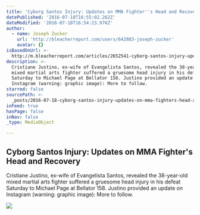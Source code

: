 ```yaml
---
title: 'Cyborg Santos Injury: Updates on MMA Fighter''s Head and Recovery'
datePublished: '2016-07-18T16:55:02.262Z'
dateModified: '2016-07-18T16:54:23.976Z'
author:
  - name: Joseph Zucker
    url: 'http://bleacherreport.com/users/642883-joseph-zucker'
    avatar: {}
isBasedOnUrl: >-
  http://m.bleacherreport.com/articles/2652541-cyborg-santos-injury-updates-on-mma-fighters-head-and-recovery?utm_source=cnn.com&utm_medium=referral&utm_campaign=editorial
description: >-
  Cristiane Justino, ex-wife of Evangelista Santos, revealed the 38-year-old
  mixed martial arts fighter suffered a gruesome head injury in his defeat
  Saturday to Michael Page at Bellator 158. Justino provided an update on
  Instagram (warning: graphic image): More to follow.
starred: false
sourcePath: >-
  _posts/2016-07-18-cyborg-santos-injury-updates-on-mma-fighters-head-and-reco.md
inFeed: true
hasPage: false
inNav: false
_type: MediaObject

---
```

<article style=""><h1>Cyborg Santos Injury: Updates on MMA Fighter's Head and Recovery</h1><p>Cristiane Justino, ex-wife of Evangelista Santos, revealed the 38-year-old mixed martial arts fighter suffered a gruesome head injury in his defeat Saturday to Michael Page at Bellator 158. Justino provided an update on Instagram (warning: graphic image): More to follow.</p><img src="http://img.bleacherreport.net/img/images/photos/003/612/374/hi-res-3b8c2dc617103544f2b480577b1a4eb0_crop_exact.jpg?w=1500&amp;h=1500&amp;q=85" /></article>